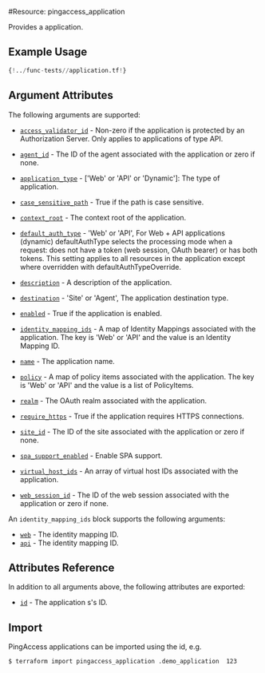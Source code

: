 #Resource: pingaccess_application

Provides a application.

## Example Usage
```terraform
{!../func-tests//application.tf!}
```

## Argument Attributes

The following arguments are supported:

- [`access_validator_id`](#access_validator_id) - Non-zero if the application is protected by an Authorization Server. Only applies to applications of type API.

- [`agent_id`](#agent_id) - The ID of the agent associated with the application or zero if none.

- [`application_type`](#application_type) - ['Web' or 'API' or 'Dynamic']: The type of application.

- [`case_sensitive_path`](#case_sensitive_path) - True if the path is case sensitive.

- [`context_root`](#context_root) -  The context root of the application.

- [`default_auth_type`](#default_auth_type) - 'Web' or 'API', For Web + API applications (dynamic) defaultAuthType selects the processing mode when a request: does not have a token (web session, OAuth bearer) or has both tokens. This setting applies to all resources in the application except where overridden with defaultAuthTypeOverride.

- [`description`](#description) - A description of the application.

- [`destination`](#destination) - 'Site' or 'Agent', The application destination type.

- [`enabled`](#enabled) - True if the application is enabled.

- [`identity_mapping_ids`](#identity_mapping_ids) - A map of Identity Mappings associated with the application. The key is 'Web' or 'API' and the value is an Identity Mapping ID.

- [`name`](#name) - The application name.

- [`policy`](#policy) - A map of policy items associated with the application. The key is 'Web' or 'API' and the value is a list of PolicyItems.

- [`realm`](#realm) - The OAuth realm associated with the application.

- [`require_https`](#require_https) - True if the application requires HTTPS connections.

- [`site_id`](#site_id) - The ID of the site associated with the application or zero if none.

- [`spa_support_enabled`](#spa_support_enabled) - Enable SPA support.

- [`virtual_host_ids`](#virtual_host_ids) - An array of virtual host IDs associated with the application.

- [`web_session_id`](#web_session_id) - The ID of the web session associated with the application or zero if none.

An ``identity_mapping_ids`` block supports the following arguments:

- [`web`](#identity_mapping_ids_web) - The identity mapping ID.
- [`api`](#identity_mapping_ids_api) - The identity mapping ID.

## Attributes Reference

In addition to all arguments above, the following attributes are exported:

- [`id`](#id) - The application s's ID.

## Import

PingAccess applications can be imported using the id, e.g.

```bash
$ terraform import pingaccess_application .demo_application  123
```
